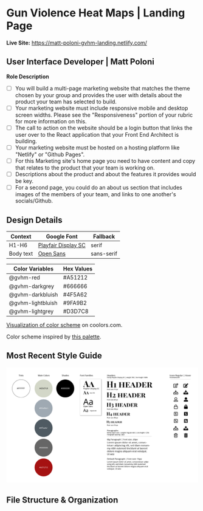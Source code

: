 # Gun Violence Heat Maps | Landing Page

**Live Site:** <https://matt-poloni-gvhm-landing.netlify.com/>

## User Interface Developer | Matt Poloni

**Role Description**

* [ ]  You will build a multi-page marketing website that matches the theme chosen by your group and provides the user with details about the product your team has selected to build.
* [ ]  Your marketing website must include responsive mobile and desktop screen widths. Please see the "Responsiveness" portion of your rubric for more information on this.
* [ ]  The call to action on the website should be a login button that links the user over to the React application that your Front End Architect is building.
* [ ]  Your marketing website must be hosted on a hosting platform like "Netlify" or "Github Pages".
* [ ]  For this Marketing site's home page you need to have content and copy that relates to the product that your team is working on.
* [ ]  Descriptions about the product and about the features it provides would be key.
* [ ]  For a second page, you could do an about us section that includes images of the members of your team, and links to one another's socials/Github.

## Design Details

Context          | Google Font          | Fallback
---              |---                   |---
H1-H6            | [Playfair Display SC](https://fonts.google.com/specimen/Playfair+Display+SC) | serif
Body text        | [Open Sans](https://fonts.google.com/specimen/Open+Sans) | sans-serif

Color Variables   | Hex Values |
---               |---         |
@gvhm-red         | #A51212    |
@gvhm-darkgrey    | #666666    |
@gvhm-darkbluish  | #4F5A62    |
@gvhm-lightbluish | #9FA9B2    |
@gvhm-lightgrey   | #D3D7C8    |

[Visualization of color scheme](https://coolors.co/a51212-666666-4f5a62-9fa9b2-d3d7c8) on coolors.com.

Color scheme inspired by [this palette](https://www.colourlovers.com/palette/453310/Sound_Of_A_Gun).

## Most Recent Style Guide

![Style Guide v01](/design-files/StyleGuide-v01.png)

## File Structure & Organization

